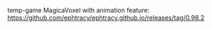temp-game
MagicaVoxel with animation feature:
https://github.com/ephtracy/ephtracy.github.io/releases/tag/0.98.2
